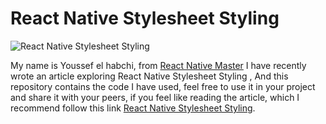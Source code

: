 

# React Native Stylesheet Styling

![React Native Stylesheet Styling](https://reactnativemaster.com/wp-content/uploads/2020/12/react-Native-Stylesheet-Styling-Fearured-Image.png)

  

My name is Youssef el habchi, from [React Native Master](https://reactnativemaster.com) I have recently wrote an article exploring React Native Stylesheet Styling , And this repository contains the code I have used, feel free to use it in your project and share it with your peers, if you feel like reading the article, which I recommend follow this link [React Native Stylesheet Styling](https://reactnativemaster.com/react-native-stylesheet-styling/).

